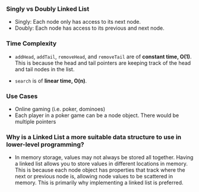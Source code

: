 ### Singly vs Doubly Linked List
- Singly: Each node only has access to its next node.
- Doubly: Each node has access to its previous and next node.


### Time Complexity
- `addHead`, `addTail`, `removeHead`, and `removeTail` are of **constant time, O(1)**. This is because the head and tail pointers are keeping track of the head and tail nodes in the list.  

- `search` is of **linear time, O(n)**.


### Use Cases
- Online gaming (i.e. poker, dominoes)
- Each player in a poker game can be a node object. There would be multiple pointers


### Why is a Linked List a more suitable data structure to use in lower-level programming?
- In memory storage, values may not always be stored all together. Having a linked list allows you to store values in different locations in memory. This is because each node object has properties that track where the next or previous node is, allowing node values to be scattered in memory. This is primarily why implementing a linked list is preferred. 

